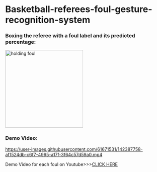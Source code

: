 # Basketball-referees-foul-gesture-recognition-system

### Boxing the referee with a foul label and its predicted percentage:

<img width="247" alt="holding foul" src="https://user-images.githubusercontent.com/61671531/142389043-f67e4d7b-b0fe-4b87-b5f6-f4308ea43e0b.png">

### Demo Video:

https://user-images.githubusercontent.com/61671531/142387758-af1524db-c6f7-4995-a17f-3f64c57d59a0.mp4

Demo Video for each foul on Youtube>>>[CLICK HERE](https://www.youtube.com/playlist?list=PLsQ9Nh7BGa-iEB3qGLAQrYaBvTKtaPmK-)
